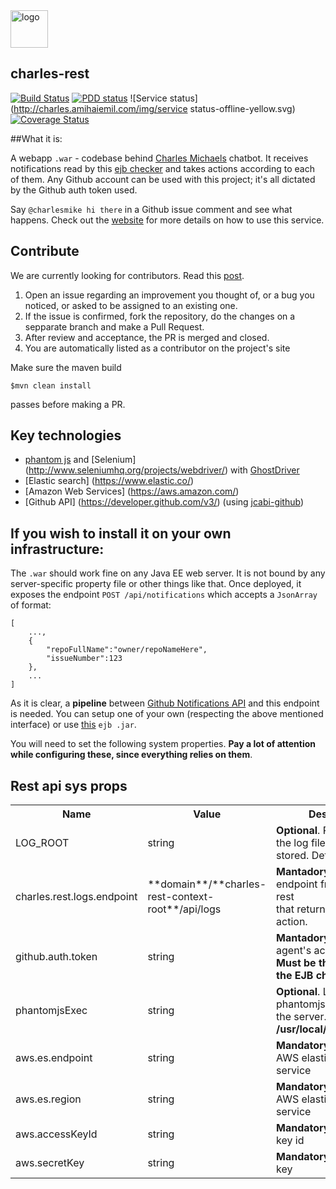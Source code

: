 <img alt="logo" src="http://www.amihaiemil.com/images/logo_mic.PNG" width="60" height="60"/>

## charles-rest

[![Build Status](https://travis-ci.org/opencharles/charles-rest.svg?branch=master)](https://travis-ci.org/opencharles/charles-rest)
[![PDD status](http://www.0pdd.com/svg?name=opencharles/charles-rest)](http://www.0pdd.com/p?name=opencharles/charles-rest)
![Service status](http://charles.amihaiemil.com/img/service status-offline-yellow.svg)
<a href='https://coveralls.io/github/opencharles/charles-rest?branch=master'><img src='https://coveralls.io/repos/github/opencharles/charles-rest/badge.svg?branch=master' alt='Coverage Status' /></a>

##What it is: 

A webapp ``.war`` - codebase behind [Charles Michaels](https://www.github.com/charlesmike) chatbot. It receives notifications read by this [ejb checker](https://github.com/opencharles/mention-notifications-ejb) and takes
actions according to each of them. Any Github account can be used with this project; it's all dictated by the Github auth token used.

Say ``@charlesmike hi there`` in a Github issue comment and see what happens. 
Check out the [website](http://charles.amihaiemil.com) for more details on how to use this service.

## Contribute

We are currently looking for contributors. Read this [post](http://www.amihaiemil.com/2016/12/30/becoming-a-contributor.html).

1. Open an issue regarding an improvement you thought of, or a bug you noticed, or asked to be assigned to an existing one.
2. If the issue is confirmed, fork the repository, do the changes on a sepparate branch and make a Pull Request.
3. After review and acceptance, the PR is merged and closed.
4. You are automatically listed as a contributor on the project's site

Make sure the maven build

``$mvn clean install``

passes before making a PR. 


## Key technologies
- [phantom js](http://phantomjs.org/) and [Selenium] (http://www.seleniumhq.org/projects/webdriver/) with [GhostDriver](https://github.com/detro/ghostdriver)
- [Elastic search] (https://www.elastic.co/)
- [Amazon Web Services] (https://aws.amazon.com/)
- [Github API] (https://developer.github.com/v3/) (using [jcabi-github](https://github.com/jcabi/jcabi-github/))

## If you wish to install it on your own infrastructure:

The ``.war`` should work fine on any Java EE web server. It is not bound by any server-specific property file or other things like that.
Once deployed, it exposes the endpoint ``POST /api/notifications`` which accepts a ``JsonArray`` of format:

```
[
    ...,
    {
        "repoFullName":"owner/repoNameHere",
        "issueNumber":123
    },
    ...
]
```
As it is clear, a **pipeline** between [Github Notifications API](https://developer.github.com/v3/activity/notifications/#list-your-notifications) and this endpoint is needed. You can setup one of your own (respecting the
above mentioned interface) or use
[this](https://github.com/opencharles/mention-notifications-ejb) ``ejb .jar``.


You will need to set the following system properties. **Pay a lot of attention while configuring these, since everything relies on them**.

## Rest api sys props
<table>
  <tr>
    <th>Name</th><th>Value</th><th>Description</th>
  </tr>
  <tr>
    <td>LOG_ROOT</td>
    <td>string</td>
    <td><b>Optional</b>. Place where the log files will be stored. Defaults to . (dot)</td>
  </tr>
  <tr>
    <td>charles.rest.logs.endpoint</td>
    <td>**domain**/**charles-rest-context-root**/api/logs</td>
    <td><b>Mantadory</b>. Rest endpoint from charles-rest<br>that returns the log of an action.</td>
  </tr>
  <tr>
    <td>github.auth.token</td>
    <td>string</td>
    <td><b>Mantadory</b>. Github agent's access token. <b>Must be the same as for the EJB checker</b></td>
  </tr>
  <tr>
    <td>phantomjsExec</td>
    <td>string</td>
    <td><b>Optional</b>. Location of phantomjs executable on the server. Defaults to <b>/usr/local/bin/phantomjs</b></td>
  </tr>
  <tr>
    <td>aws.es.endpoint</td>
    <td>string</td>
    <td><b>Mandatory</b>. Endpoint of AWS elasticsearch service</td>
  </tr>
  <tr>
    <td>aws.es.region</td>
    <td>string</td>
    <td><b>Mandatory</b>. Region of AWS elasticsearch service</td>
  </tr>
  <tr>
    <td>aws.accessKeyId</td>
    <td>string</td>
    <td><b>Mandatory</b>. AWS access key id</td>
  </tr>
  <tr>
    <td>aws.secretKey</td>
    <td>string</td>
    <td><b>Mandatory</b>. AWS secret key</td>
  </tr>
  
</table>

